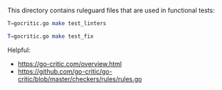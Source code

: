This directory contains ruleguard files that are used in functional tests:

```bash
T=gocritic.go make test_linters
```

```bash
T=gocritic.go make test_fix
```

Helpful:

- https://go-critic.com/overview.html
- https://github.com/go-critic/go-critic/blob/master/checkers/rules/rules.go
